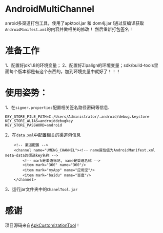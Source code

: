 # AndroidMultiChannel

anroid多渠道打包工具，使用了apktool.jar 和 dom4j.jar !通过反编译获取`AndroidManifest.xml`的内容并做相关的修改！
然后重新打包签名！
# 准备工作
1、配置好jdk1.8的环境变量；
2、配置好Zipalign的环境变量；sdk/build-tools里面每个版本都是有这个东西的，加到环境变量中就好了！！！

# 使用姿势：
1、在`signer.properties`配置相关签名路径密码等信息.

    KEY_STORE_FILE_PATH=C:/Users/Administrator/.android/debug.keystore
    KEY_STORE_ALIAS=androiddebugkey
    KEY_STORE_PASSWORD=android

2、在`data.xml`中配置相关的渠道包信息

        <!-- 渠道配置 -->
        <channel name="UMENG_CHANNEL"><!-- name属性值为AndroidManifest.xml meta-data的渠道key名称 -->
            <!-- mark是渠道标记, name是渠道名称 -->
            <item mark="360" name="360"/>
            <item mark="myApp" name="应用宝"/>
            <item mark="baidu" name="百度"/>
        </channel>

3、运行jar文件夹中的`ChanelTool.jar`


# 感谢
项目源码来自[ApkCustomizationTool](https://github.com/SSOOnline/ApkCustomizationTool)！



